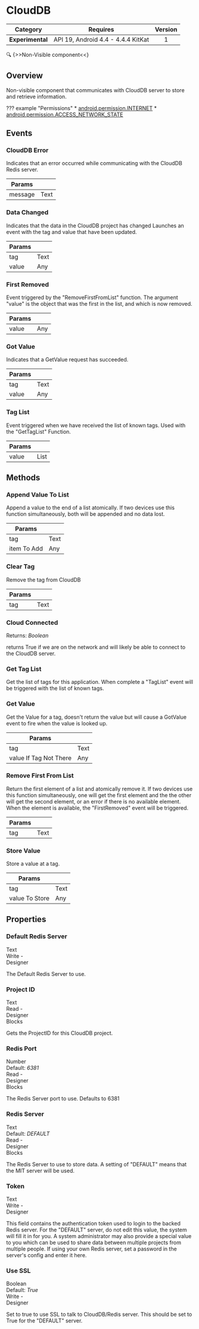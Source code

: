 # CloudDB

| Category | Requires | Version |
|:--------:|:-------:|:--------:|
|**Experimental**|<span class="chip chip-any">API 19, Android 4.4 - 4.4.4 KitKat</span>|<span class="chip chip-number">1</span>|

:mag: {>>Non-Visible component<<}

## Overview

Non-visible component that communicates with CloudDB server to store and retrieve information.

??? example "Permissions"
    * [android.permission.INTERNET](https://developer.android.com/reference/android/Manifest.permission.html#INTERNET)
    * [android.permission.ACCESS_NETWORK_STATE](https://developer.android.com/reference/android/Manifest.permission.html#ACCESS_NETWORK_STATE)

## Events

### CloudDB Error

Indicates that an error occurred while communicating with the CloudDB Redis server.

<div class="block" ai2-block="event" not-rendered="true" value="%7B%22componentName%22:%20%22CloudDB%22,%20%22name%22:%20%22CloudDB%20Error%22,%20%22param%22:%20%5B%22message%22%5D%7D"></div>

| Params | []() |
|--------|------|
|message|<span class="chip chip-text">Text</span>|

### Data Changed

Indicates that the data in the CloudDB project has changed
Launches an event with the tag and value that have been updated.

<div class="block" ai2-block="event" not-rendered="true" value="%7B%22componentName%22:%20%22CloudDB%22,%20%22name%22:%20%22Data%20Changed%22,%20%22param%22:%20%5B%22tag%22,%20%22value%22%5D%7D"></div>

| Params | []() |
|--------|------|
|tag|<span class="chip chip-text">Text</span>|
|value|<span class="chip chip-any">Any</span>|

### First Removed

Event triggered by the "RemoveFirstFromList" function. The argument "value" is the object that was the first in the list, and which is now removed.

<div class="block" ai2-block="event" not-rendered="true" value="%7B%22componentName%22:%20%22CloudDB%22,%20%22name%22:%20%22First%20Removed%22,%20%22param%22:%20%5B%22value%22%5D%7D"></div>

| Params | []() |
|--------|------|
|value|<span class="chip chip-any">Any</span>|

### Got Value

Indicates that a GetValue request has succeeded.

<div class="block" ai2-block="event" not-rendered="true" value="%7B%22componentName%22:%20%22CloudDB%22,%20%22name%22:%20%22Got%20Value%22,%20%22param%22:%20%5B%22tag%22,%20%22value%22%5D%7D"></div>

| Params | []() |
|--------|------|
|tag|<span class="chip chip-text">Text</span>|
|value|<span class="chip chip-any">Any</span>|

### Tag List

Event triggered when we have received the list of known tags. Used with the "GetTagList" Function.

<div class="block" ai2-block="event" not-rendered="true" value="%7B%22componentName%22:%20%22CloudDB%22,%20%22name%22:%20%22Tag%20List%22,%20%22param%22:%20%5B%22value%22%5D%7D"></div>

| Params | []() |
|--------|------|
|value|<span class="chip chip-list">List</span>|

## Methods

### Append Value To List

Append a value to the end of a list atomically. If two devices use this function simultaneously, both will be appended and no data lost.

<div class="block" ai2-block="method" not-rendered="true" value="%7B%22componentName%22:%20%22CloudDB%22,%20%22name%22:%20%22Append%20Value%20To%20List%22,%20%22output%22:%20false,%20%22param%22:%20%5B%22tag%22,%20%22item%20To%20Add%22%5D%7D"></div>

| Params | []() |
|--------|------|
|tag|<span class="chip chip-text">Text</span>|
|item To Add|<span class="chip chip-any">Any</span>|

### Clear Tag

Remove the tag from CloudDB

<div class="block" ai2-block="method" not-rendered="true" value="%7B%22componentName%22:%20%22CloudDB%22,%20%22name%22:%20%22Clear%20Tag%22,%20%22output%22:%20false,%20%22param%22:%20%5B%22tag%22%5D%7D"></div>

| Params | []() |
|--------|------|
|tag|<span class="chip chip-text">Text</span>|

### Cloud Connected

<span class="chip chip-boolean">Returns: <i>Boolean</i></span>

returns True if we are on the network and will likely be able to connect to the CloudDB server.

<div class="block" ai2-block="method" not-rendered="true" value="%7B%22componentName%22:%20%22CloudDB%22,%20%22name%22:%20%22Cloud%20Connected%22,%20%22output%22:%20true,%20%22param%22:%20%5B%5D%7D"></div>

### Get Tag List

Get the list of tags for this application. When complete a "TagList" event will be triggered with the list of known tags.

<div class="block" ai2-block="method" not-rendered="true" value="%7B%22componentName%22:%20%22CloudDB%22,%20%22name%22:%20%22Get%20Tag%20List%22,%20%22output%22:%20false,%20%22param%22:%20%5B%5D%7D"></div>

### Get Value

Get the Value for a tag, doesn't return the value but will cause a GotValue event to fire when the value is looked up.

<div class="block" ai2-block="method" not-rendered="true" value="%7B%22componentName%22:%20%22CloudDB%22,%20%22name%22:%20%22Get%20Value%22,%20%22output%22:%20false,%20%22param%22:%20%5B%22tag%22,%20%22value%20If%20Tag%20Not%20There%22%5D%7D"></div>

| Params | []() |
|--------|------|
|tag|<span class="chip chip-text">Text</span>|
|value If Tag Not There|<span class="chip chip-any">Any</span>|

### Remove First From List

Return the first element of a list and atomically remove it. If two devices use this function simultaneously, one will get the first element and the the other will get the second element, or an error if there is no available element. When the element is available, the "FirstRemoved" event will be triggered.

<div class="block" ai2-block="method" not-rendered="true" value="%7B%22componentName%22:%20%22CloudDB%22,%20%22name%22:%20%22Remove%20First%20From%20List%22,%20%22output%22:%20false,%20%22param%22:%20%5B%22tag%22%5D%7D"></div>

| Params | []() |
|--------|------|
|tag|<span class="chip chip-text">Text</span>|

### Store Value

Store a value at a tag.

<div class="block" ai2-block="method" not-rendered="true" value="%7B%22componentName%22:%20%22CloudDB%22,%20%22name%22:%20%22Store%20Value%22,%20%22output%22:%20false,%20%22param%22:%20%5B%22tag%22,%20%22value%20To%20Store%22%5D%7D"></div>

| Params | []() |
|--------|------|
|tag|<span class="chip chip-text">Text</span>|
|value To Store|<span class="chip chip-any">Any</span>|

## Properties

### Default Redis Server

<span style="user-select: none; white-space:pre-wrap;"><span class="chip chip-text">Text</span>          <span class="chip chip-rw">Write</span> - <span class="chip chip-bd">Designer</span> </span>

The Default Redis Server to use.

### Project ID

<span style="user-select: none; white-space:pre-wrap;"><span class="chip chip-text">Text</span>          <span class="chip chip-rw">Read</span> - <span class="chip chip-bd">Designer</span> <span class="chip chip-bd">Blocks</span>&#32;</span>

Gets the ProjectID for this CloudDB project.

<div class="block" ai2-block="property" not-rendered="true" value="%7B%22componentName%22:%20%22CloudDB%22,%20%22name%22:%20%22Project%20ID%22,%20%22getter%22:%20true%7D"></div>

### Redis Port

<span style="user-select: none; white-space:pre-wrap;"><span class="chip chip-number">Number</span> <span class="chip chip-number">Default: <i>6381</i></span>          <span class="chip chip-rw">Read</span> - <span class="chip chip-bd">Designer</span> <span class="chip chip-bd">Blocks</span>&#32;</span>

The Redis Server port to use. Defaults to 6381

<div class="block" ai2-block="property" not-rendered="true" value="%7B%22componentName%22:%20%22CloudDB%22,%20%22name%22:%20%22Redis%20Port%22,%20%22getter%22:%20true%7D"></div>

### Redis Server

<span style="user-select: none; white-space:pre-wrap;"><span class="chip chip-text">Text</span> <span class="chip chip-text">Default: <i>DEFAULT</i></span>          <span class="chip chip-rw">Read</span> - <span class="chip chip-bd">Designer</span> <span class="chip chip-bd">Blocks</span>&#32;</span>

The Redis Server to use to store data. A setting of "DEFAULT" means that the MIT server will be used.

<div class="block" ai2-block="property" not-rendered="true" value="%7B%22componentName%22:%20%22CloudDB%22,%20%22name%22:%20%22Redis%20Server%22,%20%22getter%22:%20true%7D"></div>

### Token

<span style="user-select: none; white-space:pre-wrap;"><span class="chip chip-text">Text</span>          <span class="chip chip-rw">Write</span> - <span class="chip chip-bd">Designer</span> </span>

This field contains the authentication token used to login to the backed Redis server. For the "DEFAULT" server, do not edit this value, the system will fill it in for you. A system administrator may also provide a special value to you which can be used to share data between multiple projects from multiple people. If using your own Redis server, set a password in the server's config and enter it here.

### Use SSL

<span style="user-select: none; white-space:pre-wrap;"><span class="chip chip-boolean">Boolean</span> <span class="chip chip-boolean">Default: <i>True</i></span>          <span class="chip chip-rw">Write</span> - <span class="chip chip-bd">Designer</span> </span>

Set to true to use SSL to talk to CloudDB/Redis server. This should be set to True for the "DEFAULT" server.
